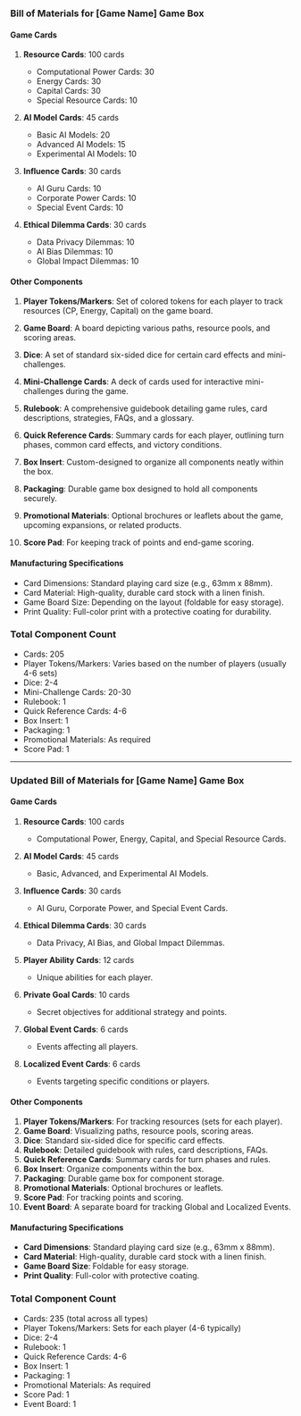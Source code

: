 
### Bill of Materials for [Game Name] Game Box

#### Game Cards
1. **Resource Cards**: 100 cards
   - Computational Power Cards: 30
   - Energy Cards: 30
   - Capital Cards: 30
   - Special Resource Cards: 10

2. **AI Model Cards**: 45 cards
   - Basic AI Models: 20
   - Advanced AI Models: 15
   - Experimental AI Models: 10

3. **Influence Cards**: 30 cards
   - AI Guru Cards: 10
   - Corporate Power Cards: 10
   - Special Event Cards: 10

4. **Ethical Dilemma Cards**: 30 cards
   - Data Privacy Dilemmas: 10
   - AI Bias Dilemmas: 10
   - Global Impact Dilemmas: 10

#### Other Components
1. **Player Tokens/Markers**: Set of colored tokens for each player to track resources (CP, Energy, Capital) on the game board.

2. **Game Board**: A board depicting various paths, resource pools, and scoring areas.

3. **Dice**: A set of standard six-sided dice for certain card effects and mini-challenges.

4. **Mini-Challenge Cards**: A deck of cards used for interactive mini-challenges during the game.

5. **Rulebook**: A comprehensive guidebook detailing game rules, card descriptions, strategies, FAQs, and a glossary.

6. **Quick Reference Cards**: Summary cards for each player, outlining turn phases, common card effects, and victory conditions.

7. **Box Insert**: Custom-designed to organize all components neatly within the box.

8. **Packaging**: Durable game box designed to hold all components securely.

9. **Promotional Materials**: Optional brochures or leaflets about the game, upcoming expansions, or related products.

10. **Score Pad**: For keeping track of points and end-game scoring.

#### Manufacturing Specifications
- Card Dimensions: Standard playing card size (e.g., 63mm x 88mm).
- Card Material: High-quality, durable card stock with a linen finish.
- Game Board Size: Depending on the layout (foldable for easy storage).
- Print Quality: Full-color print with a protective coating for durability.

### Total Component Count
- Cards: 205
- Player Tokens/Markers: Varies based on the number of players (usually 4-6 sets)
- Dice: 2-4
- Mini-Challenge Cards: 20-30
- Rulebook: 1
- Quick Reference Cards: 4-6
- Box Insert: 1
- Packaging: 1
- Promotional Materials: As required
- Score Pad: 1


---

### Updated Bill of Materials for [Game Name] Game Box

#### Game Cards
1. **Resource Cards**: 100 cards
   - Computational Power, Energy, Capital, and Special Resource Cards.

2. **AI Model Cards**: 45 cards
   - Basic, Advanced, and Experimental AI Models.

3. **Influence Cards**: 30 cards
   - AI Guru, Corporate Power, and Special Event Cards.

4. **Ethical Dilemma Cards**: 30 cards
   - Data Privacy, AI Bias, and Global Impact Dilemmas.

5. **Player Ability Cards**: 12 cards
   - Unique abilities for each player.

6. **Private Goal Cards**: 10 cards
   - Secret objectives for additional strategy and points.

7. **Global Event Cards**: 6 cards
   - Events affecting all players.

8. **Localized Event Cards**: 6 cards
   - Events targeting specific conditions or players.

#### Other Components
1. **Player Tokens/Markers**: For tracking resources (sets for each player).
2. **Game Board**: Visualizing paths, resource pools, scoring areas.
3. **Dice**: Standard six-sided dice for specific card effects.
4. **Rulebook**: Detailed guidebook with rules, card descriptions, FAQs.
5. **Quick Reference Cards**: Summary cards for turn phases and rules.
6. **Box Insert**: Organize components within the box.
7. **Packaging**: Durable game box for component storage.
8. **Promotional Materials**: Optional brochures or leaflets.
9. **Score Pad**: For tracking points and scoring.
10. **Event Board**: A separate board for tracking Global and Localized Events.

#### Manufacturing Specifications
- **Card Dimensions**: Standard playing card size (e.g., 63mm x 88mm).
- **Card Material**: High-quality, durable card stock with a linen finish.
- **Game Board Size**: Foldable for easy storage.
- **Print Quality**: Full-color with protective coating.

### Total Component Count
- Cards: 235 (total across all types)
- Player Tokens/Markers: Sets for each player (4-6 typically)
- Dice: 2-4
- Rulebook: 1
- Quick Reference Cards: 4-6
- Box Insert: 1
- Packaging: 1
- Promotional Materials: As required
- Score Pad: 1
- Event Board: 1
